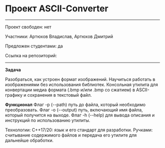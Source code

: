 # Проект ASCII-Converter

---

Проект свободен: нет

Участники: Артюхов Владислав, Артюхов Дмитрий

Предложен студентами: да

Ссылка на репозиторий:

---

**Задача**

Разобраться, как устроен формат изображений. Научиться работать в изображениями без использования библиотек.
Консольная утилита для конвертации медиа формата (.bmp и/или .bmp со сжатием) в ASCII-графику и сохранения в текстовый файл.


**Функционал**
Флаг -p (--path) путь до файла, который необходимо преобразовать.
Флаг -o (--output) путь, включающий имя файла, который получится на выходе.
Флаг -h (--help) для вывода описания и инструкций по использованию утилиты.

Технологии:
C++17/20: язык и его стандарт для разработки.
Ручками: считывание содержимого файлов и передача его утилите для дальнейше обработки.
